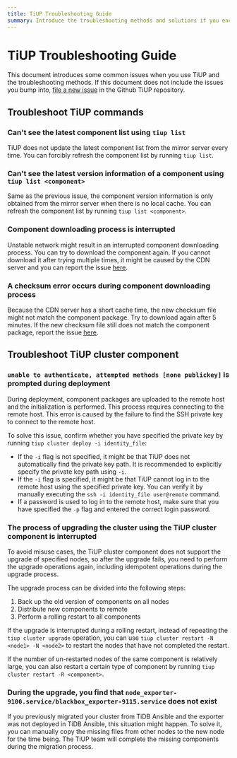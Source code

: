 ```yaml
---
title: TiUP Troubleshooting Guide
summary: Introduce the troubleshooting methods and solutions if you encounter issues when using TiUP.Empty
---
```


# TiUP Troubleshooting Guide

This document introduces some common issues when you use TiUP and the troubleshooting methods. If this document does not include the issues you bump into, [file a new issue](https://github.com/pingcap/tiup/issues) in the Github TiUP repository.

## Troubleshoot TiUP commands

### Can't see the latest component list using `tiup list`

TiUP does not update the latest component list from the mirror server every time. You can forcibly refresh the component list by running `tiup list`.

### Can't see the latest version information of a component using `tiup list <component>`

Same as the previous issue, the component version information is only obtained from the mirror server when there is no local cache. You can refresh the component list by running `tiup list <component>`.

### Component downloading process is interrupted

Unstable network might result in an interrupted component downloading process. You can try to download the component again. If you cannot download it after trying multiple times, it might be caused by the CDN server and you can report the issue [here](https://github.com/pingcap/tiup/issues).

### A checksum error occurs during component downloading process

Because the CDN server has a short cache time, the new checksum file might not match the component package. Try to download again after 5 minutes. If the new checksum file still does not match the component package, report the issue [here](https://github.com/pingcap/tiup/issues).

## Troubleshoot TiUP cluster component

### `unable to authenticate, attempted methods [none publickey]` is prompted during deployment

During deployment, component packages are uploaded to the remote host and the initialization is performed. This process requires connecting to the remote host. This error is caused by the failure to find the SSH private key to connect to the remote host. 

To solve this issue, confirm whether you have specified the private key by running `tiup cluster deploy -i identity_file`:

- If the `-i` flag is not specified, it might be that TiUP does not automatically find the private key path. It is recommended to explicitly specify the private key path using `-i`.
- If the `-i` flag is specified, it might be that TiUP cannot log in to the remote host using the specified private key. You can verify it by manually executing the `ssh -i identity_file user@remote` command.
- If a password is used to log in to the remote host, make sure that you have specified the `-p` flag and entered the correct login password.

### The process of upgrading the cluster using the TiUP cluster component is interrupted

To avoid misuse cases, the TiUP cluster component does not support the upgrade of specified nodes, so after the upgrade fails, you need to perform the upgrade operations again, including idempotent operations during the upgrade process.

The upgrade process can be divided into the following steps:

1. Back up the old version of components on all nodes
2. Distribute new components to remote
3. Perform a rolling restart to all components

If the upgrade is interrupted during a rolling restart, instead of repeating the `tiup cluster upgrade` operation, you can use `tiup cluster restart -N <node1> -N <node2>` to restart the nodes that have not completed the restart.

If the number of un-restarted nodes of the same component is relatively large, you can also restart a certain type of component by running `tiup cluster restart -R <component>`.

### During the upgrade, you find that `node_exporter-9100.service/blackbox_exporter-9115.service` does not exist

If you previously migrated your cluster from TiDB Ansible and the exporter was not deployed in TiDB Ansible, this situation might happen. To solve it, you can manually copy the missing files from other nodes to the new node for the time being. The TiUP team will complete the missing components during the migration process.

